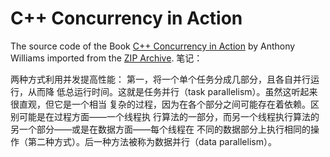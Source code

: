 # C++ Concurrency in Action

The source code of the Book [C++ Concurrency in Action](http://www.manning.com/williams/)
by Anthony Williams imported from the [ZIP Archive](http://www.manning.com/williams/CCiA_SourceCode.zip).
笔记：

两种方式利用并发提高性能：
第一，将一个单个任务分成几部分，且各自并行运行，从而降
低总运行时间。这就是任务并行（task parallelism）。虽然这听起来很直观，但它是一个相当
复杂的过程，因为在各个部分之间可能存在着依赖。区别可能是在过程方面——一个线程执
行算法的一部分，而另一个线程执行算法的另一个部分——或是在数据方面——每个线程在
不同的数据部分上执行相同的操作（第二种方式）。后一种方法被称为数据并行（data
parallelism）。









